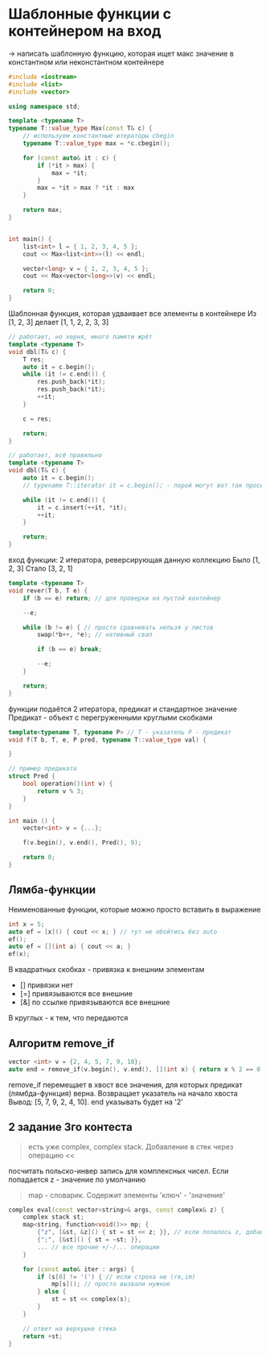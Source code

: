 # Шаблонные функции с контейнером на вход

 -> написать шаблонную функцию, которая ищет макс значение в константном или неконстантном контейнере

```cpp
#include <iostream>
#include <list>
#include <vector>

using namespace std;

template <typename T>
typename T::value_type Max(const T& c) {
    // используем константные итераторы cbegin
    typename T::value_type max = *c.cbegin();

    for (const auto& it : c) {
        if (*it > max) {
            max = *it;
        }
        max = *it > max ? *it : max
    }

    return max;
}


int main() {
    list<int> l = { 1, 2, 3, 4, 5 };
    cout << Max<list<int>>(l) << endl;

    vector<long> v = { 1, 2, 3, 4, 5 };
    cout << Max<vector<long>>(v) << endl;

    return 0;
}
```

Шаблонная функция, которая удваивает все элементы в контейнере
Из [1, 2, 3] делает [1, 1, 2, 2, 3, 3]

```cpp
// работает, но херня, много памяти жрёт
template <typename T>
void dbl(T& c) {
    T res;
    auto it = c.begin();
    while (it != c.end()) {
        res.push_back(*it);
        res.push_back(*it);
        ++it;
    }

    c = res;

    return;
}

// работает, всё правильно
template <typename T>
void dbl(T& c) {
    auto it = c.begin();
    // typename T::iterator it = c.begin(); - порой могут вот так просить на коллоквиуме

    while (it != c.end()) {
        it = c.insert(++it, *it);
        ++it;
    }

    return;
}

```

вход функции: 2 итератора, реверсирующая данную коллекцию
Было [1, 2, 3] Стало [3, 2, 1]

```cpp
template <typename T>
void rever(T b, T e) {
    if (b == e) return; // для проверки на пустой контейнер

    --e;

    while (b != e) { // просто сравнивать нельзя у листов
        swap(*b++, *e); // нативный свап

        if (b == e) break;

        --e;
    }

    return;
}
```

функции подаётся 2 итератора, предикат и стандартное значение
Предикат - объект с перегруженными круглыми скобками

```cpp
template<typename T, typename P> // T - указатель P - предикат
void f(T b, T, e, P pred, typename T::value_type val) {

}

// пример предиката
struct Pred {
    bool operation()(int v) {
        return v % 3;
    }
}

int main () {
    vector<int> v = {...};

    f(v.begin(), v.end(), Pred(), 9);

    return 0;
}
```

## Лямба-функции

Неименованные функции, которые можно просто вставить в выражение

```cpp
int x = 5;
auto ef = [x]() { cout << x; } // тут не обойтись без auto
ef();
auto ef = [](int a) { cout << a; }
ef(x);
```

В квадратных скобках - привязка к внешним элементам

- [] привязки нет
- [=] привязываются все внешние
- [&] по ссылке привязываются все внешние

В круглых - к тем, что передаются

## Алгоритм remove_if

```cpp
vector <int> v = {2, 4, 5, 7, 9, 10};
auto end = remove_if(v.begin(), v.end(), [](int x) { return x % 2 == 0; })
```

remove_if перемещает в хвост все значения, для которых предикат (лямбда-функция) верна. Возвращает указатель на начало хвоста
Вывод: [5, 7, 9, 2, 4, 10]. end указывать будет на '2'

## 2 задание 3го контеста

> есть уже complex, complex stack. Добавление в стек через операцию <<

посчитать польско-инвер запись для комплексных чисел. Если попадается z - значение по умолчанию

> map - словарик. Содержит элементы 'ключ' - 'значение'

```cpp
complex eval(const vector<string>& args, const complex& z) {
    complex stack st;
    map<string, function<void()>> mp; {
        {"z", [&st, &z]() { st = st << z; }}, // если попалось z, добавили в стек
        {";", [&st]() { st = ~st; }},
        ... // все прочие +/-/... операции
    }

    for (const auto& iter : args) {
        if (s[0] != '(') { // если строка не (re,im)
            mp[s](); // просто вызвали нужное
        } else {
            st = st << complex(s);
        }
    }

    // ответ на верхушке стека
    return +st;
}
```
